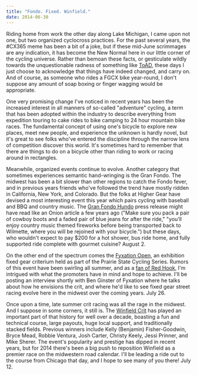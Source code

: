 ```yaml
---
title: "Fondo. Fixed. Winfield."
date: 2014-06-30
---
```


Riding home from work the other day along Lake Michigan, I came upon not one, but two organized cyclocross practices. For the past several years, the \#CX365 meme has been a bit of a joke, but if these mid-June scrimmages are any indication, it has become the New Normal here in our little corner of the cycling universe. Rather than bemoan these facts, or gesticulate wildly towards the unquestionable radness of something like [ToAD](http://www.tourofamericasdairyland.com/), these days I just choose to acknowledge that things have indeed changed, and carry on. And of course, as someone who rides a FGCX bike year-round, I don't suppose any amount of soap boxing or finger wagging would be appropriate.

One very promising change I've noticed in recent years has been the increased interest in all manners of so-called "adventure" cycling, a term that has been adopted within the industry to describe everything from expedition touring to cake rides to bike camping to 24 hour mountain bike races. The fundamental concept of using one's bicycle to explore new places, meet new people, and experience the unknown is hardly novel, but it's great to see folks who've entered the discipline through the narrow lens of competition discover this world. It's sometimes hard to remember that there are things to do on a bicycle other than riding to work or racing around in rectangles.

Meanwhile, organized events continue to evolve. Another category that sometimes experiences semantic hand-wringing is the Gran Fondo. The midwest has been a bit slower than other regions to catch the Fondo fever, and in previous years friends who've followed the trend have mostly ridden in California, New York, and Colorado. But the folks at Higher Gear have devised a most interesting event this year which pairs cycling with baseball and BBQ and country music. The [Gran Fondo Hundo](http://highergearchicago.com/news-tips/gran-fondo-hundo/) press release might have read like an Onion article a few years ago ("Make sure you pack a pair of cowboy boots and a faded pair of blue jeans for after the ride," "you’ll enjoy country music themed fireworks before being transported back to Wilmette, where you will be rejoined with your bicycle.") but these days, who wouldn't expect to pay \$200 for a hot shower, bus ride home, and fully supported ride complete with gourmet cuisine? August 2.

On the other end of the spectrum comes the [Fyxation Open,](http://www.prairiestatecyclingseries.com/news/archive/2014/06262014.php) an exhibition fixed gear criterium held as part of the Prairie State Cycling Series. Rumors of this event have been swirling all summer, and as a [fan of Red Hook](http://taticycles.com/p/515), I'm intrigued with what the promoters have in mind and hope to achieve. I'll be posting an interview shortly with Ben Ginster of Fyxation where he talks about how he envisions the crit, and where he'd like to see fixed gear street racing evolve here in the midwest over the coming years. July 26.

Once upon a time, late summer crit racing was all the rage in the midwest. And I suppose in some corners, it still is. The [Winfield Crit](http://www.winfieldcriterium.com/) has played an important part of that history for well over a decade, boasting a fun and technical course, large payouts, huge local support, and traditionally stacked fields. Previous winners include Kelly (Benjamin) Fisher-Goodwin, Bryce Mead, Robbie Ventura, Josh Carter, Christy Keely, Jessi Prinner, and Mike Sherer. The event's popularity and prestige has dipped in recent years, but for 2014 there's been a big push to reposition Winfield as a premier race on the midwestern road calendar. I'll be leading a ride out to the course from Chicago that day, and I hope to see many of you there! July 12.
